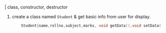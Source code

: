 
| class, constructor, destructor

1. create a class named `Student` & get basic info from user for display.
	```cpp
		Student{name,rollno,subject,marks, void getData(),void setData()};
	``` 